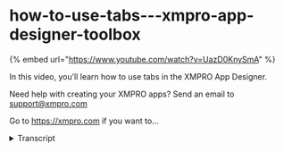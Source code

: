 # how-to-use-tabs---xmpro-app-designer-toolbox
{% embed url="https://www.youtube.com/watch?v=UazD0KnySmA" %}



In this video, you’ll learn how to use tabs in the XMPRO App Designer.

Need help with creating your XMPRO apps? Send an email to support@xmpro.com

Go to https://xmpro.com if you want to...
<details>
<summary>Transcript</summary>In this video, you’ll learn how to use tabs in the XMPRO App Designer.

Need help with creating your XMPRO apps? Send an email to support@xmpro.com

Go to https://xmpro.com if you want to...
welcome to another training video from

XM Pro today we will be looking at the

tabs control and how to use it in app

designer so as you can see I have a

blank page here and under the layout

controls there's a control called tabs I

can drag that across if I want to use it

and that will give me a control over as

the name suggests I will have the option

to create multiple tabs and then each

tab can can have a content unique to

that tab when I drag it you will notice

that it has one tab and the place holder

where the content for that tab needs to

go I can very quickly add more tabs by

clicking on the header and then clicking

the plus button that gives me another

tab now when I click on the header I

have a few options to configure its

appearance with first of course is if I

want to change its its text or the title

that it is displaying for example I can

call it summary I can also choose an

icon for it out of the preset icons that

are available which can be anything and

then for the second tab I can do the

same stuff

so that gives me 2 unique tabs now each

tab has a content area as you can see

it's when I hover over it it says

summary content and over there I can add

the content for that tab let's say I

want to display a quick gauge over here

and the details 1 maybe I want to

display a grid one more option that I

have is if I click on the tabs control

itself which is over there I can either

go to layers and then then find it and

select it all I can click on the header

and then when I click the arrow above it

gives me the same tabs control I can

then look at the config options for the

tabs control as a whole and there I have

some options like tooltip I can also

choose which index or tab index should

be selected when the page loads 0 is the

first one would be the second one

visible or invisible is basically if you

want to hide the control in behavior we

just have an option if you want to

disable the control altogether so I'll

save this much and launch the app and we

can see what it means so as you can see

I have two tabs the first tab is the

sling the gauge that I put in and the

next tab is displaying a grid but of

course we did not mat that grid to

anything so it says no data now one last

thing we can do with the tab control is

that instead of displaying static tabs

we can bind the control itself so I'll

choose the tabs control and in block

properties you'll see I have a

datasource option but that allows me to

do is that I can choose a data source

and then whatever content or header

template I design over here will be

replicated on runtime for every data

item that is received from the data

source

so you can design one tab but on the

runtime you will see a tab for every row

or every item returned by your dinosaurs

now this option is very useful if you

want to create a bit of a template so if

I click on the header now you'll see I

can instead of giving it a static title

I can give it a dynamic title and choose

an item which is coming from my data

source like name so what will now happen

is that for every row that is returned

it's name will be a tab will be added

for it and and the name of that item

will be displayed for each tab header

then in the content area I can define

some template for example I put a field

set and then I put for example a text

control you will see that it will let me

find its value to a dynamic value that

is coming from the data source and that

will then display the health score for

the row or the data item that this tab

is representing and now when the page

loads you will notice that it has loaded

a tab for every row or that icon that it

received from the data source the

headers reflect that and then each one

of them has content based on that row so

that's how you use a tab control in app

designer thank you so much for watching
</details>